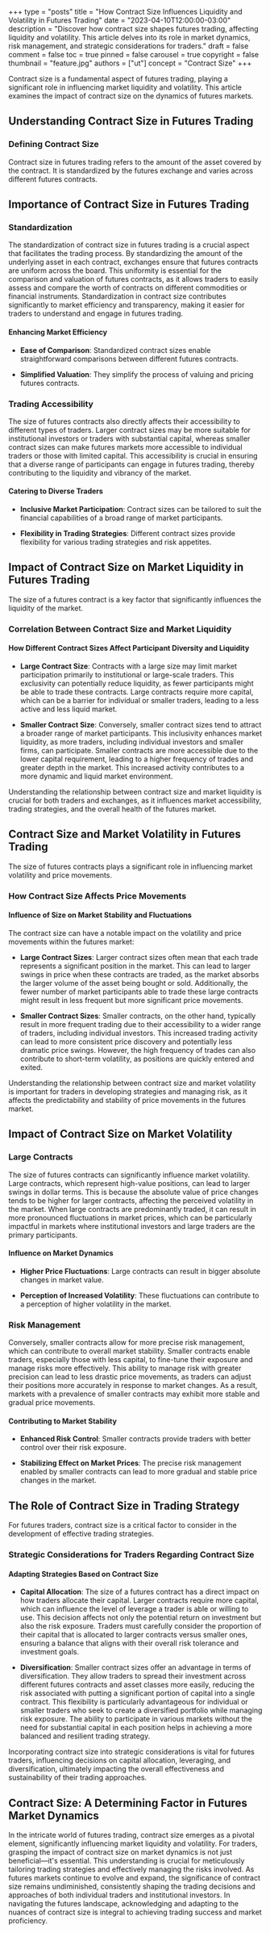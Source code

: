 +++
type = "posts"
title = "How Contract Size Influences Liquidity and Volatility in Futures Trading"
date = "2023-04-10T12:00:00-03:00"
description = "Discover how contract size shapes futures trading, affecting liquidity and volatility. This article delves into its role in market dynamics, risk management, and strategic considerations for traders." 
draft = false
comment = false
toc = true
pinned = false
carousel = true
copyright = false
thumbnail = "feature.jpg"
authors = ["ut"]
concept = "Contract Size"
+++

Contract size is a fundamental aspect of futures trading, playing a
significant role in influencing market liquidity and volatility. This
article examines the impact of contract size on the dynamics of futures
markets.

## Understanding Contract Size in Futures Trading

### Defining Contract Size

Contract size in futures trading refers to the amount of the asset
covered by the contract. It is standardized by the futures exchange and
varies across different futures contracts.

## Importance of Contract Size in Futures Trading

### Standardization

The standardization of contract size in futures trading is a crucial
aspect that facilitates the trading process. By standardizing the amount
of the underlying asset in each contract, exchanges ensure that futures
contracts are uniform across the board. This uniformity is essential for
the comparison and valuation of futures contracts, as it allows traders
to easily assess and compare the worth of contracts on different
commodities or financial instruments. Standardization in contract size
contributes significantly to market efficiency and transparency, making
it easier for traders to understand and engage in futures trading.

#### Enhancing Market Efficiency

-   **Ease of Comparison**: Standardized contract sizes enable
    straightforward comparisons between different futures contracts.

-   **Simplified Valuation**: They simplify the process of valuing and
    pricing futures contracts.

### Trading Accessibility

The size of futures contracts also directly affects their accessibility
to different types of traders. Larger contract sizes may be more
suitable for institutional investors or traders with substantial
capital, whereas smaller contract sizes can make futures markets more
accessible to individual traders or those with limited capital. This
accessibility is crucial in ensuring that a diverse range of
participants can engage in futures trading, thereby contributing to the
liquidity and vibrancy of the market.

#### Catering to Diverse Traders

-   **Inclusive Market Participation**: Contract sizes can be tailored
    to suit the financial capabilities of a broad range of market
    participants.

-   **Flexibility in Trading Strategies**: Different contract sizes
    provide flexibility for various trading strategies and risk
    appetites.

## Impact of Contract Size on Market Liquidity in Futures Trading

The size of a futures contract is a key factor that significantly
influences the liquidity of the market.

### Correlation Between Contract Size and Market Liquidity

#### How Different Contract Sizes Affect Participant Diversity and Liquidity

-   **Large Contract Size**: Contracts with a large size may limit
    market participation primarily to institutional or large-scale
    traders. This exclusivity can potentially reduce liquidity, as
    fewer participants might be able to trade these contracts. Large
    contracts require more capital, which can be a barrier for
    individual or smaller traders, leading to a less active and less
    liquid market.

-   **Smaller Contract Size**: Conversely, smaller contract sizes tend
    to attract a broader range of market participants. This
    inclusivity enhances market liquidity, as more traders, including
    individual investors and smaller firms, can participate. Smaller
    contracts are more accessible due to the lower capital
    requirement, leading to a higher frequency of trades and greater
    depth in the market. This increased activity contributes to a more
    dynamic and liquid market environment.

Understanding the relationship between contract size and market
liquidity is crucial for both traders and exchanges, as it influences
market accessibility, trading strategies, and the overall health of the
futures market.

## Contract Size and Market Volatility in Futures Trading

The size of futures contracts plays a significant role in influencing
market volatility and price movements.

### How Contract Size Affects Price Movements

#### Influence of Size on Market Stability and Fluctuations

The contract size can have a notable impact on the volatility and price
movements within the futures market:

-   **Large Contract Sizes**: Larger contract sizes often mean that each
    trade represents a significant position in the market. This can
    lead to larger swings in price when these contracts are traded, as
    the market absorbs the larger volume of the asset being bought or
    sold. Additionally, the fewer number of market participants able
    to trade these large contracts might result in less frequent but
    more significant price movements.

-   **Smaller Contract Sizes**: Smaller contracts, on the other hand,
    typically result in more frequent trading due to their
    accessibility to a wider range of traders, including individual
    investors. This increased trading activity can lead to more
    consistent price discovery and potentially less dramatic price
    swings. However, the high frequency of trades can also contribute
    to short-term volatility, as positions are quickly entered and
    exited.

Understanding the relationship between contract size and market
volatility is important for traders in developing strategies and
managing risk, as it affects the predictability and stability of price
movements in the futures market.

## Impact of Contract Size on Market Volatility

### Large Contracts

The size of futures contracts can significantly influence market
volatility. Large contracts, which represent high-value positions, can
lead to larger swings in dollar terms. This is because the absolute
value of price changes tends to be higher for larger contracts,
affecting the perceived volatility in the market. When large contracts
are predominantly traded, it can result in more pronounced fluctuations
in market prices, which can be particularly impactful in markets where
institutional investors and large traders are the primary participants.

#### Influence on Market Dynamics

-   **Higher Price Fluctuations**: Large contracts can result in bigger
    absolute changes in market value.

-   **Perception of Increased Volatility**: These fluctuations can
    contribute to a perception of higher volatility in the market.

### Risk Management

Conversely, smaller contracts allow for more precise risk management,
which can contribute to overall market stability. Smaller contracts
enable traders, especially those with less capital, to fine-tune their
exposure and manage risks more effectively. This ability to manage risk
with greater precision can lead to less drastic price movements, as
traders can adjust their positions more accurately in response to market
changes. As a result, markets with a prevalence of smaller contracts may
exhibit more stable and gradual price movements.

#### Contributing to Market Stability

-   **Enhanced Risk Control**: Smaller contracts provide traders with
    better control over their risk exposure.

-   **Stabilizing Effect on Market Prices**: The precise risk management
    enabled by smaller contracts can lead to more gradual and stable
    price changes in the market.

## The Role of Contract Size in Trading Strategy

For futures traders, contract size is a critical factor to consider in
the development of effective trading strategies.

### Strategic Considerations for Traders Regarding Contract Size

#### Adapting Strategies Based on Contract Size

-   **Capital Allocation**: The size of a futures contract has a direct
    impact on how traders allocate their capital. Larger contracts
    require more capital, which can influence the level of leverage a
    trader is able or willing to use. This decision affects not only
    the potential return on investment but also the risk exposure.
    Traders must carefully consider the proportion of their capital
    that is allocated to larger contracts versus smaller ones,
    ensuring a balance that aligns with their overall risk tolerance
    and investment goals.

-   **Diversification**: Smaller contract sizes offer an advantage in
    terms of diversification. They allow traders to spread their
    investment across different futures contracts and asset classes
    more easily, reducing the risk associated with putting a
    significant portion of capital into a single contract. This
    flexibility is particularly advantageous for individual or smaller
    traders who seek to create a diversified portfolio while managing
    risk exposure. The ability to participate in various markets
    without the need for substantial capital in each position helps in
    achieving a more balanced and resilient trading strategy.

Incorporating contract size into strategic considerations is vital for
futures traders, influencing decisions on capital allocation,
leveraging, and diversification, ultimately impacting the overall
effectiveness and sustainability of their trading approaches.

## Contract Size: A Determining Factor in Futures Market Dynamics

In the intricate world of futures trading, contract size emerges as a
pivotal element, significantly influencing market liquidity and
volatility. For traders, grasping the impact of contract size on market
dynamics is not just beneficial—it's essential. This understanding is
crucial for meticulously tailoring trading strategies and effectively
managing the risks involved. As futures markets continue to evolve and
expand, the significance of contract size remains undiminished,
consistently shaping the trading decisions and approaches of both
individual traders and institutional investors. In navigating the
futures landscape, acknowledging and adapting to the nuances of contract
size is integral to achieving trading success and market proficiency.

